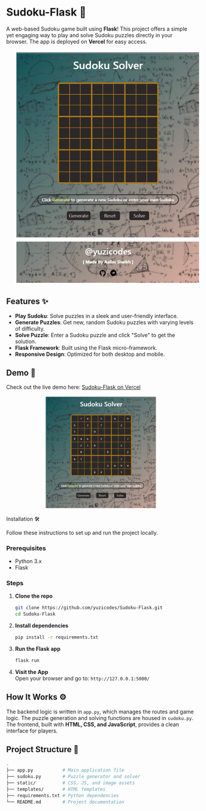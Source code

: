 # Sudoku-Flask 🎲

A web-based Sudoku game built using **Flask**! This project offers a simple yet engaging way to play and solve Sudoku puzzles directly in your browser. The app is deployed on **Vercel** for easy access.

<img src="./preview/preview.jpeg" alt="Sudoku Preview" width="500" style="margin-left: 20px;">

## Features ✨
- **Play Sudoku**: Solve puzzles in a sleek and user-friendly interface.
- **Generate Puzzles**: Get new, random Sudoku puzzles with varying levels of difficulty.
- **Solve Puzzle**: Enter a Sudoku puzzle and click "Solve" to get the solution.
- **Flask Framework**: Built using the Flask micro-framework.
- **Responsive Design**: Optimized for both desktop and mobile.

## Demo 🚀
Check out the live demo here: [Sudoku-Flask on Vercel](https://sudoku-flask.vercel.app/)

<p align="center">
  <img src="./preview/generated.jpeg" alt="Sudoku Game Screenshot" width="300" />
</p

## Installation 🛠

Follow these instructions to set up and run the project locally.

### Prerequisites
- Python 3.x
- Flask

### Steps

1. **Clone the repo**
    ```bash
    git clone https://github.com/yuzicodes/Sudoku-Flask.git
    cd Sudoku-Flask
    ```

2. **Install dependencies**
    ```bash
    pip install -r requirements.txt
    ```

3. **Run the Flask app**
    ```bash
    flask run
    ```

4. **Visit the App**  
   Open your browser and go to: `http://127.0.0.1:5000/`

## How It Works ⚙️
The backend logic is written in `app.py`, which manages the routes and game logic. The puzzle generation and solving functions are housed in `sudoku.py`. The frontend, built with **HTML, CSS, and JavaScript**, provides a clean interface for players.

## Project Structure 📂
```bash
.
├── app.py           # Main application file
├── sudoku.py        # Puzzle generator and solver
├── static/          # CSS, JS, and image assets
├── templates/       # HTML templates
├── requirements.txt # Python dependencies
└── README.md        # Project documentation

